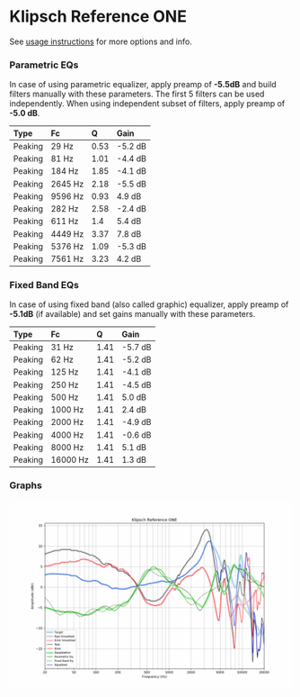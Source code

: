 # Klipsch Reference ONE
See [usage instructions](https://github.com/jaakkopasanen/AutoEq#usage) for more options and info.

### Parametric EQs
In case of using parametric equalizer, apply preamp of **-5.5dB** and build filters manually
with these parameters. The first 5 filters can be used independently.
When using independent subset of filters, apply preamp of **-5.0 dB**.

| Type    | Fc      |    Q | Gain    |
|:--------|:--------|:-----|:--------|
| Peaking | 29 Hz   | 0.53 | -5.2 dB |
| Peaking | 81 Hz   | 1.01 | -4.4 dB |
| Peaking | 184 Hz  | 1.85 | -4.1 dB |
| Peaking | 2645 Hz | 2.18 | -5.5 dB |
| Peaking | 9596 Hz | 0.93 | 4.9 dB  |
| Peaking | 282 Hz  | 2.58 | -2.4 dB |
| Peaking | 611 Hz  | 1.4  | 5.4 dB  |
| Peaking | 4449 Hz | 3.37 | 7.8 dB  |
| Peaking | 5376 Hz | 1.09 | -5.3 dB |
| Peaking | 7561 Hz | 3.23 | 4.2 dB  |

### Fixed Band EQs
In case of using fixed band (also called graphic) equalizer, apply preamp of **-5.1dB**
(if available) and set gains manually with these parameters.

| Type    | Fc       |    Q | Gain    |
|:--------|:---------|:-----|:--------|
| Peaking | 31 Hz    | 1.41 | -5.7 dB |
| Peaking | 62 Hz    | 1.41 | -5.2 dB |
| Peaking | 125 Hz   | 1.41 | -4.1 dB |
| Peaking | 250 Hz   | 1.41 | -4.5 dB |
| Peaking | 500 Hz   | 1.41 | 5.0 dB  |
| Peaking | 1000 Hz  | 1.41 | 2.4 dB  |
| Peaking | 2000 Hz  | 1.41 | -4.9 dB |
| Peaking | 4000 Hz  | 1.41 | -0.6 dB |
| Peaking | 8000 Hz  | 1.41 | 5.1 dB  |
| Peaking | 16000 Hz | 1.41 | 1.3 dB  |

### Graphs
![](./Klipsch%20Reference%20ONE.png)